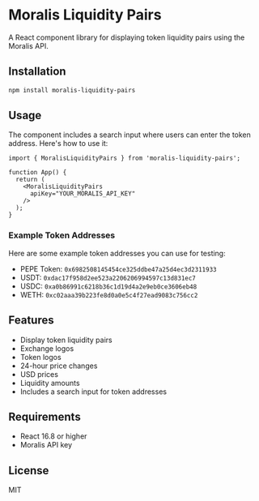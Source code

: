 # Moralis Liquidity Pairs

A React component library for displaying token liquidity pairs using the Moralis API.

## Installation

```bash
npm install moralis-liquidity-pairs
```

## Usage

The component includes a search input where users can enter the token address. Here's how to use it:

```tsx
import { MoralisLiquidityPairs } from 'moralis-liquidity-pairs';

function App() {
  return (
    <MoralisLiquidityPairs
      apiKey="YOUR_MORALIS_API_KEY"
    />
  );
}
```

### Example Token Addresses
Here are some example token addresses you can use for testing:
- PEPE Token: `0x6982508145454ce325ddbe47a25d4ec3d2311933`
- USDT: `0xdac17f958d2ee523a2206206994597c13d831ec7`
- USDC: `0xa0b86991c6218b36c1d19d4a2e9eb0ce3606eb48`
- WETH: `0xc02aaa39b223fe8d0a0e5c4f27ead9083c756cc2`

## Features

- Display token liquidity pairs
- Exchange logos
- Token logos
- 24-hour price changes
- USD prices
- Liquidity amounts
- Includes a search input for token addresses

## Requirements

- React 16.8 or higher
- Moralis API key

## License

MIT 